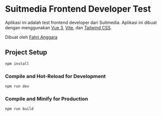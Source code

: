 # Suitmedia Frontend Developer Test

Aplikasi ini adalah test frontend developer dari Suitmedia. Aplikasi ini dibuat dengan menggunakan [Vue 3](https://vuejs.org/), [Vite](https://vitejs.dev/), dan [Tailwind CSS](https://tailwindcss.com/).

Dibuat oleh [Fahri Anggara](https://fahrianggara.my.id)

## Project Setup

```sh
npm install
```

### Compile and Hot-Reload for Development

```sh
npm run dev
```

### Compile and Minify for Production

```sh
npm run build
```
